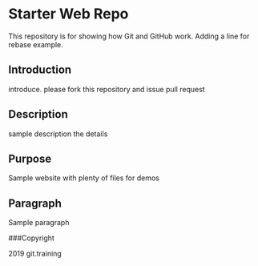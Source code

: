 # Starter Web Repo

This repository is for showing how Git and GitHub work. Adding a line for rebase example.

## Introduction

introduce. please fork this repository and issue pull request

## Description

sample description the details

## Purpose

Sample website with plenty of files for demos

## Paragraph

Sample paragraph

###Copyright

2019 git.training